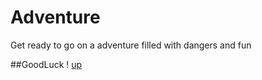 # Adventure
Get ready to go on a adventure filled with dangers and fun

##GoodLuck
! [up](Assets/up.gif)
